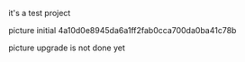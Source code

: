 it's a test project

picture initial 4a10d0e8945da6a1ff2fab0cca700da0ba41c78b 

picture upgrade is not done yet
